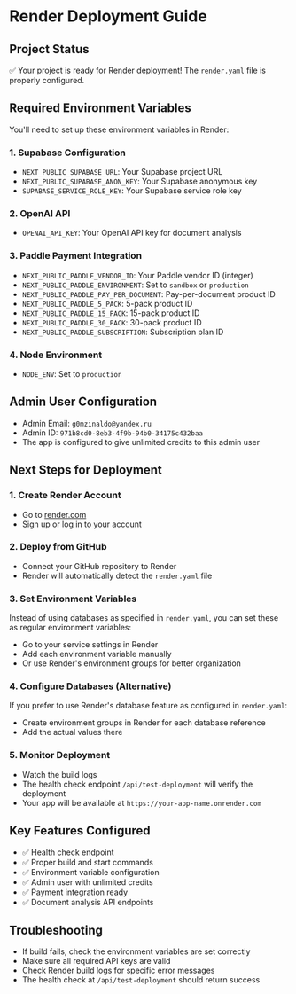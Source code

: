 # Render Deployment Guide

## Project Status
✅ Your project is ready for Render deployment! The `render.yaml` file is properly configured.

## Required Environment Variables

You'll need to set up these environment variables in Render:

### 1. Supabase Configuration
- `NEXT_PUBLIC_SUPABASE_URL`: Your Supabase project URL
- `NEXT_PUBLIC_SUPABASE_ANON_KEY`: Your Supabase anonymous key  
- `SUPABASE_SERVICE_ROLE_KEY`: Your Supabase service role key

### 2. OpenAI API
- `OPENAI_API_KEY`: Your OpenAI API key for document analysis

### 3. Paddle Payment Integration
- `NEXT_PUBLIC_PADDLE_VENDOR_ID`: Your Paddle vendor ID (integer)
- `NEXT_PUBLIC_PADDLE_ENVIRONMENT`: Set to `sandbox` or `production`
- `NEXT_PUBLIC_PADDLE_PAY_PER_DOCUMENT`: Pay-per-document product ID
- `NEXT_PUBLIC_PADDLE_5_PACK`: 5-pack product ID
- `NEXT_PUBLIC_PADDLE_15_PACK`: 15-pack product ID  
- `NEXT_PUBLIC_PADDLE_30_PACK`: 30-pack product ID
- `NEXT_PUBLIC_PADDLE_SUBSCRIPTION`: Subscription plan ID

### 4. Node Environment
- `NODE_ENV`: Set to `production`

## Admin User Configuration
- Admin Email: `g0mzinaldo@yandex.ru`
- Admin ID: `971b8cd0-8eb3-4f9b-94b0-34175c432baa`
- The app is configured to give unlimited credits to this admin user

## Next Steps for Deployment

### 1. Create Render Account
- Go to [render.com](https://render.com)
- Sign up or log in to your account

### 2. Deploy from GitHub
- Connect your GitHub repository to Render
- Render will automatically detect the `render.yaml` file

### 3. Set Environment Variables
Instead of using databases as specified in `render.yaml`, you can set these as regular environment variables:
- Go to your service settings in Render
- Add each environment variable manually
- Or use Render's environment groups for better organization

### 4. Configure Databases (Alternative)
If you prefer to use Render's database feature as configured in `render.yaml`:
- Create environment groups in Render for each database reference
- Add the actual values there

### 5. Monitor Deployment
- Watch the build logs
- The health check endpoint `/api/test-deployment` will verify the deployment
- Your app will be available at `https://your-app-name.onrender.com`

## Key Features Configured
- ✅ Health check endpoint
- ✅ Proper build and start commands
- ✅ Environment variable configuration
- ✅ Admin user with unlimited credits
- ✅ Payment integration ready
- ✅ Document analysis API endpoints

## Troubleshooting
- If build fails, check the environment variables are set correctly
- Make sure all required API keys are valid
- Check Render build logs for specific error messages
- The health check at `/api/test-deployment` should return success 